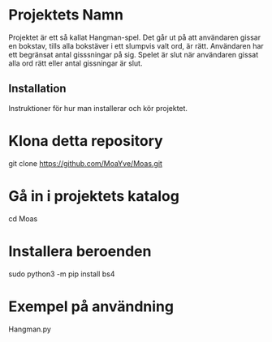 # Projektets Namn

Projektet är ett så kallat Hangman-spel. Det går ut på att användaren gissar en bokstav, tills alla bokstäver i ett slumpvis valt ord, är rätt.
Användaren har ett begränsat antal gisssningar på sig. Spelet är slut när användaren gissat alla ord rätt eller antal gissningar är slut.

## Installation
Instruktioner för hur man installerar och kör projektet.


# Klona detta repository
git clone https://github.com/MoaYve/Moas.git

# Gå in i projektets katalog
cd Moas

# Installera beroenden
sudo python3 -m pip install bs4


# Exempel på användning
Hangman.py
